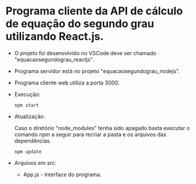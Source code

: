 # Programa cliente da API de cálculo de equação do segundo grau utilizando React.js.

- O projeto foi desenvolvido no VSCode deve ser chamado "equacaosegundograu_reactjs".
- Programa servidor está no projeto "equacaosegundograu_nodejs".
- Programa cliente web utiliza a porta 3000.

- Execução:    
   <pre><code>npm start</code></pre>

- Atualização:

   Caso o diretório "node_modules" tenha sido apagado basta executar o comando npm a seguir para recriar a pasta e os arquivos das dependências.
   <pre><code>npm update</code></pre>

- Arquivos em src:
   - App.js - Interface do programa.